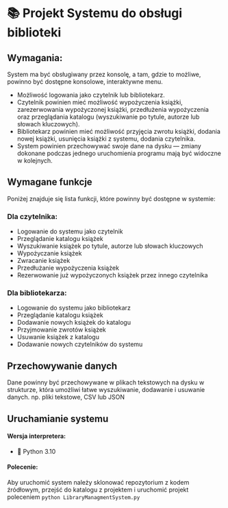 # 📚 Projekt Systemu do obsługi biblioteki

## Wymagania:

System ma być obsługiwany przez konsolę, a tam, gdzie to możliwe, powinno być dostępne konsolowe, interaktywne menu.

- Możliwość logowania jako czytelnik lub bibliotekarz.
- Czytelnik powinien mieć możliwość wypożyczenia książki, zarezerwowania wypożyczonej książki, przedłużenia wypożyczenia oraz przeglądania katalogu (wyszukiwanie po tytule, autorze lub słowach kluczowych).
- Bibliotekarz powinien mieć możliwość przyjęcia zwrotu książki, dodania nowej książki, usunięcia książki z systemu, dodania czytelnika.
- System powinien przechowywać swoje dane na dysku — zmiany dokonane podczas jednego uruchomienia programu mają być widoczne w kolejnych.

## Wymagane funkcje

Poniżej znajduje się lista funkcji, które powinny być dostępne w systemie:

### Dla czytelnika:

- Logowanie do systemu jako czytelnik
- Przeglądanie katalogu książek
- Wyszukiwanie książek po tytule, autorze lub słowach kluczowych
- Wypożyczanie książek
- Zwracanie książek
- Przedłużanie wypożyczenia książek
- Rezerwowanie już wypożyczonych książek przez innego czytelnika

### Dla bibliotekarza:

- Logowanie do systemu jako bibliotekarz
- Przeglądanie katalogu książek
- Dodawanie nowych książek do katalogu
- Przyjmowanie zwrotów książek
- Usuwanie książek z katalogu
- Dodawanie nowych czytelników do systemu

## Przechowywanie danych

Dane powinny być przechowywane w plikach tekstowych na dysku w strukturze, która umożliwi łatwe wyszukiwanie, dodawanie i usuwanie danych.
np. pliki tekstowe, CSV lub JSON

## Uruchamianie systemu

#### Wersja interpretera:

- 🐍 Python 3.10

#### Polecenie:

Aby uruchomić system należy sklonować repozytorium z kodem źródłowym, 
przejść do katalogu z projektem i uruchomić projekt poleceniem `python LibraryManagmentSystem.py`
